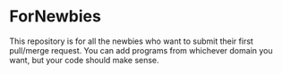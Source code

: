 # ForNewbies
This repository is for all the newbies who want to submit their first pull/merge request. You can add programs from whichever domain you want, but your code should make sense.
